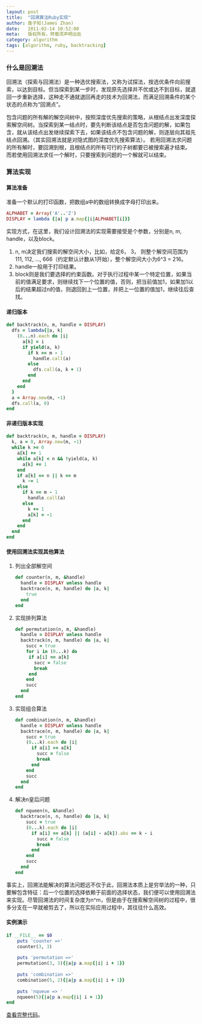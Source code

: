 ```yaml
---
layout: post
title:  "回溯算法Ruby实现"
author: 詹子知(James Zhan)
date:   2011-02-14 10:52:00
meta:   版权所有，转载须声明出处
category: algorithm
tags: [algorithm, ruby, backtracking]
---
```


### 什么是回溯法
回溯法（探索与回溯法）是一种选优搜索法，又称为试探法，按选优条件向前搜索，以达到目标。但当探索到某一步时，发现原先选择并不优或达不到目标，就退回一步重新选择，这种走不通就退回再走的技术为回溯法，而满足回溯条件的某个状态的点称为“回溯点”。

包含问题的所有解的解空间树中，按照深度优先搜索的策略，从根结点出发深度探索解空间树。当探索到某一结点时，要先判断该结点是否包含问题的解，如果包含，就从该结点出发继续探索下去，如果该结点不包含问题的解，则逐层向其祖先结点回溯。（其实回溯法就是对隐式图的深度优先搜索算法）。 若用回溯法求问题的所有解时，要回溯到根，且根结点的所有可行的子树都要已被搜索遍才结束。 而若使用回溯法求任一个解时，只要搜索到问题的一个解就可以结束。

### 算法实现

#### 算法准备

准备一个默认的打印函数，把数组a中的数组转换成字母打印出来。

~~~ruby
ALPHABET = Array('A'..'Z')                       
DISPLAY = lambda {|a| p a.map{|i|ALPHABET[i]}}   
~~~

实现方式，在这里，我们设计回溯法的实现需要接受是个参数，分别是n, m, handle，以及block。

1. n, m决定我们搜索的解空间大小，比如，给定6， 3， 则整个解空间范围为111, 112, ..., 666（约定默认计数从1开始），整个解空间大小为6^3 = 216。
2. handle一般用于打印结果。
3. block则是我们要选择的约束函数。对于执行过程中某一个特定位置，如果当前的值满足要求，则继续找下一个位置的值，否则，把当前值加1，如果加1以后的结果超过n的值，则退回到上一位置，并把上一位置的值加1，继续往后查找。

#### 递归版本

~~~ruby
def backtrack(n, m, handle = DISPLAY) 
  dfs = lambda{|a, k|              
    (0...n).each do |i|               
      a[k] = i                        
      if yield(a, k)                  
        if k == m - 1                 
          handle.call(a)              
        else                          
          dfs.call(a, k + 1)          
        end                           
      end                             
    end                               
  }                                   
  a = Array.new(m, -1)                
  dfs.call(a, 0)                      
end                                   
~~~

#### 非递归版本实现

~~~ruby
def backtrack(n, m, handle = DISPLAY)  
  k, a = 0, Array.new(m, -1)           
  while k >= 0                         
    a[k] += 1                          
    while a[k] < n && !yield(a, k)     
      a[k] += 1                        
    end                                
    if a[k] == n || k == m             
      k -= 1                           
    else                               
      if k == m - 1                    
        handle.call(a)                 
      else                             
        k += 1                         
        a[k] = -1                      
      end                              
    end                                
  end                                  
end                                    
~~~

#### 使用回溯法实现其他算法

1. 列出全部解空间

    ~~~ruby
    def counter(n, m, &handle)             
      handle = DISPLAY unless handle       
      backtrace(n, m, handle) do |a, k|    
        true                               
      end                                  
    end                                    
    ~~~

2. 实现排列算法

    ~~~ruby
    def permutation(n, m, &handle)                       
      handle = DISPLAY unless handle                     
      backtrack(n, m, handle) do |a, k|                  
        succ = true                                      
        for i in (0...k) do                              
         if a[i] == a[k]                                 
           succ = false                                  
           break                                         
         end                                             
        end                                              
        succ                                             
      end                                                
    end
    ~~~                                                  

3. 实现组合算法  
  
    ~~~ruby                                                     
    def combination(n, m, &handle)                       
      handle = DISPLAY unless handle                     
      backtrace(n, m, handle) do |a, k|                  
        succ = true                                      
        (0...k).each do |i|                              
          if a[i] >= a[k]                                
            succ = false                                 
            break                                        
          end                                            
        end                                              
        succ                                             
      end                                                
    end                                                  
    ~~~
    
4. 解决n皇后问题 

    ~~~ruby                                                     
    def nqueen(n, &handle)                               
      backtrace(n, n, handle) do |a, k|                  
        succ = true                                      
        (0...k).each do |i|                              
          if a[i] == a[k] || (a[i] - a[k]).abs == k - i  
            succ = false                                 
            break                                        
          end                                            
        end                                              
        succ                                             
      end                                                
    end                                                  
    ~~~
    
事实上，回溯法能解决的算法问题远不仅于此，回溯法本质上是穷举法的一种，只要解包含特征：后一个位置的选择依赖于前面的选择状态，我们便可以使用回溯法来实现。尽管回溯法的时间复杂度为n^m，但是由于在搜索解空间树的过程中，很多分支在一早就被剪去了，所以在实际应用过程中，其往往什么高效。

#### 实例演示

~~~ruby
if __FILE__ == $0   
    puts 'counter =>'                              
    counter(3, 3)                                  
                                                   
    puts 'permutation =>'                          
    permutation(3, 3){|a|p a.map{|i| i + 1}}       
                                                   
    puts 'combination =>'                          
    combination(5, 2){|a|p a.map{|i| i + 1}}       
                                                   
    puts 'nqueue => '                              
    nqueen(5){|a|p a.map{|i| i + 1}}   
end                                                
~~~

[查看完整代码](https://github.com/jameszhan/rhea/blob/master/codes/ruby/algorithm/backtracking.rb)。

